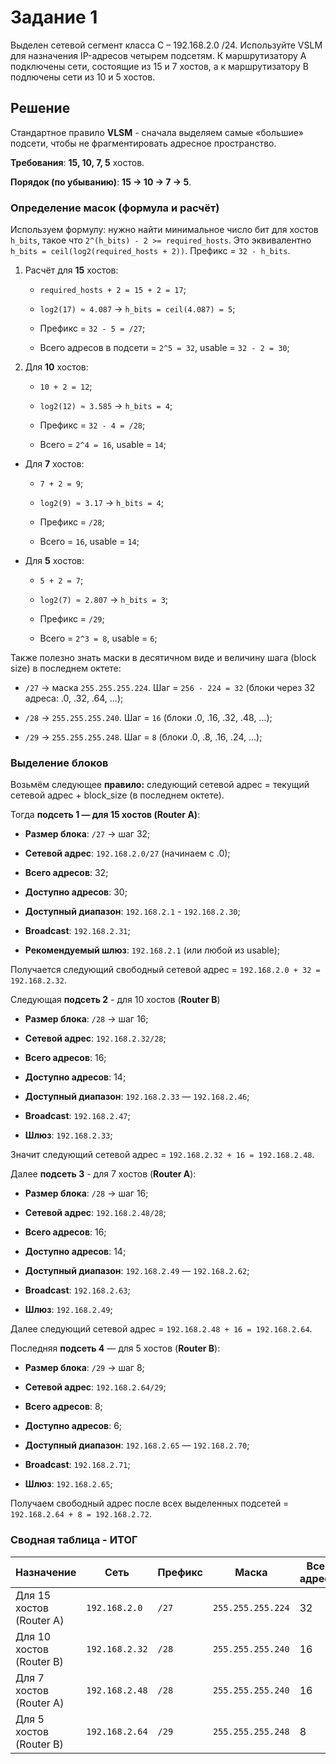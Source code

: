 # Задание 1

Выделен сетевой сегмент класса C – 192.168.2.0 /24. Используйте VSLM для назначения IP-адресов четырем подсетям. К маршрутизатору A подключены сети, состоящие из 15 и 7 хостов, а к маршрутизатору B подлючены сети из 10 и 5 хостов.

## Решение

Стандартное правило **VLSM** - сначала выделяем самые «большие» подсети, чтобы не фрагментировать адресное пространство.

**Требования**: **15, 10, 7, 5** хостов.

**Порядок (по убыванию)**: **15 → 10 → 7 → 5**.

### Определение масок (формула и расчёт)

Используем формулу: нужно найти минимальное число бит для хостов `h_bits`, такое что `2^(h_bits) - 2 >= required_hosts`. Это эквивалентно `h_bits = ceil(log2(required_hosts + 2))`. Префикс = `32 - h_bits`.

1. Расчёт для **15** хостов:
   
   - `required_hosts + 2 = 15 + 2 = 17`;
   
   - `log2(17) ≈ 4.087` → `h_bits = ceil(4.087) = 5`;
   
   - Префикс = `32 - 5 = /27`;
   
   - Всего адресов в подсети = `2^5 = 32`, usable = `32 - 2 = 30`;

2. Для **10** хостов:
   
   - `10 + 2 = 12`;
   
   - `log2(12) ≈ 3.585` → `h_bits = 4`;
   
   - Префикс = `32 - 4 = /28`;
   
   - Всего = `2^4 = 16`, usable = `14`;
- Для **7** хостов:
  
  - `7 + 2 = 9`;
  
  - `log2(9) ≈ 3.17` → `h_bits = 4`;
  
  - Префикс = `/28`;
  
  - Всего = `16`, usable = `14`;

- Для **5** хостов:
  
  - `5 + 2 = 7`;
  
  - `log2(7) ≈ 2.807` → `h_bits = 3`;
  
  - Префикс = `/29`;
  
  - Всего = `2^3 = 8`, usable = `6`;

Также полезно знать маски в десятичном виде и величину шага (block size) в последнем октете:

- `/27` → маска `255.255.255.224`. Шаг = `256 - 224 = 32` (блоки через 32 адреса: .0, .32, .64, ...);

- `/28` → `255.255.255.240`. Шаг = `16` (блоки .0, .16, .32, .48, ...);

- `/29` → `255.255.255.248`. Шаг = `8` (блоки .0, .8, .16, .24, ...);

### Выделение блоков

Возьмём следующее **правило:** следующий сетевой адрес = текущий сетевой адрес + block_size (в последнем октете).

Тогда **подсеть 1 — для 15 хостов (Router A)**:

- **Размер блока**: `/27` → шаг 32;

- **Сетевой адрес**: `192.168.2.0/27` (начинаем с .0);

- **Всего адресов**: 32;

- **Доступно адресов**: 30;

- **Доступный диапазон**: `192.168.2.1` - `192.168.2.30`;

- **Broadcast**: `192.168.2.31`;

- **Рекомендуемый шлюз**: `192.168.2.1` (или любой из usable);

Получается следующий свободный сетевой адрес = `192.168.2.0 + 32 = 192.168.2.32`.

Следующая **подсеть 2** - для 10 хостов (**Router B**)

- **Размер блока**: `/28` → шаг 16;

- **Сетевой адрес**: `192.168.2.32/28`;

- **Всего адресов**: 16;

- **Доступно адресов**: 14;

- **Доступный диапазон**: `192.168.2.33` — `192.168.2.46`;

- **Broadcast**: `192.168.2.47`;

- **Шлюз**: `192.168.2.33`;

Значит следующий сетевой адрес = `192.168.2.32 + 16 = 192.168.2.48`.

Далее **подсеть 3** - для 7 хостов (**Router A**):

- **Размер блока**: `/28` → шаг 16;

- **Сетевой адрес**: `192.168.2.48/28`;

- **Всего адресов**: 16;

- **Доступно адресов**: 14;

- **Доступный диапазон**: `192.168.2.49` — `192.168.2.62`;

- **Broadcast**: `192.168.2.63`;

- **Шлюз**: `192.168.2.49`;

Далее следующий сетевой адрес = `192.168.2.48 + 16 = 192.168.2.64`.

Последняя **подсеть 4** — для 5 хостов (**Router B**):

- **Размер блока**: `/29` → шаг 8;

- **Сетевой адрес**: `192.168.2.64/29`;

- **Всего адресов**: 8;

- **Доступно адресов**: 6;

- **Доступный диапазон**: `192.168.2.65` — `192.168.2.70`;

- **Broadcast**: `192.168.2.71`;

- **Шлюз**: `192.168.2.65`;

Получаем свободный адрес после всех выделенных подсетей = `192.168.2.64 + 8 = 192.168.2.72`.

### Сводная таблица - ИТОГ

| Назначение               | Сеть           | Префикс | Маска             | Всего адресов | Доступно адресов | Доступный диапазон            | Broadcast      | Рекомендуемый шлюз |
| ------------------------ | -------------- | ------- | ----------------- | ------------- | ---------------- | ----------------------------- | -------------- | ------------------ |
| Для 15 хостов (Router A) | `192.168.2.0`  | `/27`   | `255.255.255.224` | 32            | 30               | `192.168.2.1`-`192.168.2.30`  | `192.168.2.31` | `192.168.2.1`      |
| Для 10 хостов (Router B) | `192.168.2.32` | `/28`   | `255.255.255.240` | 16            | 14               | `192.168.2.33`-`192.168.2.46` | `192.168.2.47` | `192.168.2.33`     |
| Для 7 хостов (Router A)  | `192.168.2.48` | `/28`   | `255.255.255.240` | 16            | 14               | `192.168.2.49`-`192.168.2.62` | `192.168.2.63` | `192.168.2.49`     |
| Для 5 хостов (Router B)  | `192.168.2.64` | `/29`   | `255.255.255.248` | 8             | 6                | `192.168.2.65`-`192.168.2.70` | `192.168.2.71` | `192.168.2.65`     |

# 
